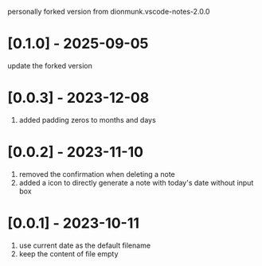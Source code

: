 personally forked version from dionmunk.vscode-notes-2.0.0

# [0.1.0] - 2025-09-05

update the forked version

# [0.0.3] - 2023-12-08

1. added padding zeros to months and days

# [0.0.2] - 2023-11-10

1. removed the confirmation when deleting a note
2. added a icon to directly generate a note with today's date without input box

# [0.0.1] - 2023-10-11

1. use current date as the default filename
2. keep the content of file empty
